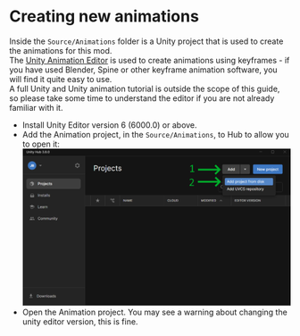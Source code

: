 # Creating new animations

Inside the `Source/Animations` folder is a Unity project that is used to create the animations for this mod.  
The [Unity Animation Editor](https://docs.unity3d.com/6000.0/Documentation/Manual/animeditor-UsingAnimationEditor.html) is used to create animations using keyframes - if you have used Blender, Spine or other keyframe animation software, you will find it quite easy to use.  
A full Unity and Unity animation tutorial is outside the scope of this guide, so please take some time to understand the editor if you are not already familiar with it.

 - Install Unity Editor version 6 (6000.0) or above.
 - Add the Animation project, in the `Source/Animations`, to Hub to allow you to open it:  ![Intro Screen](OpenProject.png "The first screen")
 - Open the Animation project. You may see a warning about changing the unity editor version, this is fine.